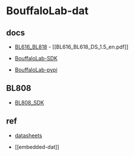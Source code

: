 
# BouffaloLab-dat

## docs  

- [BL616_BL818](BL616_BL618_DS_1.5_en.pdf) - [[BL616_BL618_DS_1.5_en.pdf]]

- [BouffaloLab-SDK](https://github.com/bouffalolab/bouffalo_sdk)

- [BouffaloLab-pypi](https://pypi.org/user/bouffalolab/)

## BL808

- [BL808_SDK](https://github.com/Edragon/M1s_BL808_example)


## ref 

- [datasheets](https://github.com/Edragon/BouffaloLab-DS)

- [[embedded-dat]]

